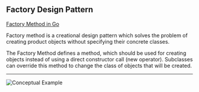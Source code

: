 ## Factory Design Pattern

[Factory Method in Go](https://refactoring.guru/design-patterns/factory-method/go/example)

Factory method is a creational design pattern which solves the problem of creating product objects without specifying their concrete classes.

The Factory Method defines a method, which should be used for creating objects instead of using a direct constructor call (new operator). Subclasses can override this method to change the class of objects that will be created.

***

![Conceptual Example](https://github.com/muarshad01/Design_Patterns_Go/tree/master/creational_design_patterns/cdp_images/factory_go.puml)
